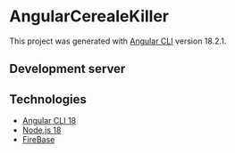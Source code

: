 # AngularCerealeKiller

This project was generated with [Angular CLI](https://github.com/angular/angular-cli) version 18.2.1.

## Development server



## Technologies

- [Angular CLI 18](https://angular.dev)
- [Node.js 18](https://nodejs.org)
- [FireBase](https://firebase.github.com)
